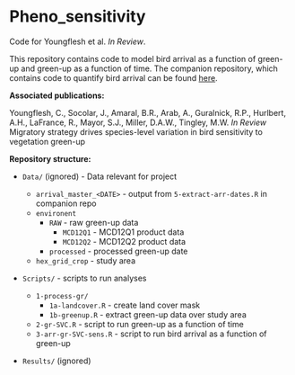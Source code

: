 # Pheno_sensitivity

Code for Youngflesh et al. *In Review*.  


This repository contains code to model bird arrival as a function of green-up and green-up as a function of time. The companion repository, which contains code to quantify bird arrival can be found [here](https://github.com/phenomismatch/Bird_Phenology).


**Associated publications:**

Youngflesh, C., Socolar, J., Amaral, B.R., Arab, A., Guralnick, R.P., Hurlbert, A.H., LaFrance, R., Mayor, S.J., Miller, D.A.W., Tingley, M.W. *In Review* Migratory strategy drives species-level variation in bird sensitivity to vegetation green-up


**Repository structure:**

* `Data/` (ignored) - Data relevant for project
  * `arrival_master_<DATE>` - output from `5-extract-arr-dates.R` in companion repo
  * `environent`
    * `RAW` - raw green-up data
      * `MCD12Q1` - MCD12Q1 product data
      * `MCD12Q2` - MCD12Q2 product data
    * `processed` - processed green-up date
  * `hex_grid_crop` - study area
  
* `Scripts/` - scripts to run analyses
  * `1-process-gr/`
    * `1a-landcover.R` - create land cover mask
    * `1b-greenup.R` - extract green-up data over study area
  * `2-gr-SVC.R` - script to run green-up as a function of time
  * `3-arr-gr-SVC-sens.R` - script to run bird arrival as a function of green-up

* `Results/` (ignored)
